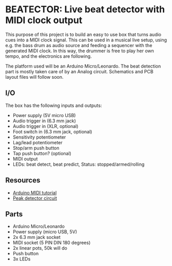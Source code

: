 # BEATECTOR: Live beat detector with MIDI clock output

This purpose of this project is to build an easy to use box that turns
audio cues into a MIDI clock signal. This can be used in a musical
live setup, using e.g. the bass drum as audio source and feeding a
sequencer with the generated MIDI clock. In this way, the drummer is
free to play her own tempo, and the electronics are following. 

The platform used will be an Arduino Micro/Leonardo. The beat
detection part is mostly taken care of by an Analog
circuit. Schematics and PCB layout files will follow soon.

## I/O

The box has the following inputs and outputs:

* Power supply (5V micro USB)
* Audio trigger in (6.3 mm jack)
* Audio trigger in (XLR, optional)
* Foot switch in (6.3 mm jack, optional)
* Sensitivity potentiometer
* Lag/lead potentiometer
* Stop/arm push button
* Tap push button? (optional)
* MIDI output
* LEDs: beat detect, beat predict, Status: stopped/armed/rolling

## Resources

* [Arduino MIDI tutorial](https://www.arduino.cc/en/Tutorial/Midi)
* [Peak detector circuit](http://afrotechmods.com/tutorials/2011/11/28/peak-detector-circuit-tutorial/)

## Parts

* Arduino Micro/Leonardo
* Power supply (micro USB, 5V)
* 2x 6.3 mm jack socket
* MIDI socket (5 PIN DIN 180 degrees)
* 2x linear pots, 50k will do 
* Push button
* 3x LEDs 
 

